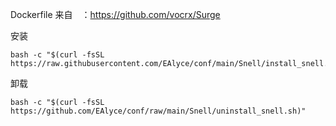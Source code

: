 
Dockerfile 来自　：https://github.com/vocrx/Surge




安装
```
bash -c "$(curl -fsSL https://raw.githubusercontent.com/EAlyce/conf/main/Snell/install_snell.sh)"
```

卸载

```
bash -c "$(curl -fsSL https://github.com/EAlyce/conf/raw/main/Snell/uninstall_snell.sh)"
```


